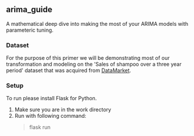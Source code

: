 ## arima_guide
A mathematical deep dive into making the most of your ARIMA models with parameteric tuning.

### Dataset
For the purpose of this primer we will be demonstrating most of our transformation and modeling on the 'Sales of shampoo over a three year period' dataset that was acquired from [DataMarket](https://datamarket.com/data/set/22r0/sales-of-shampoo-over-a-three-year-period).

### Setup
To run please install Flask for Python.

1. Make sure you are in the work directory
2. Run with following command:
   > flask run
